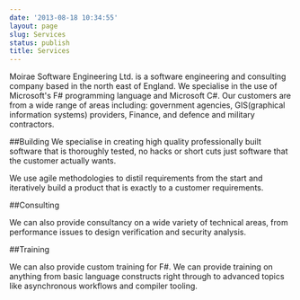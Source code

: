 ```yaml
---
date: '2013-08-18 10:34:55'
layout: page
slug: Services
status: publish
title: Services
---
```


Moirae Software Engineering Ltd. is a software engineering and consulting company based in the 
north east of England.  We specialise in the use of Microsoft's F# programming language 
and Microsoft C#.  Our customers are from a wide range of areas including: government agencies, 
GIS(graphical information systems) providers, Finance, and defence and military contractors.

##Building
We specialise in creating high quality professionally built software that is thoroughly tested, 
no hacks or short cuts just software that the customer actually wants.

We use agile methodologies to distil requirements from the start and iteratively build a product 
that is exactly to a customer requirements.

##Consulting

We can also provide consultancy on a wide variety of technical areas, from performance issues to 
design verification and security analysis. 

##Training

We can also provide custom training for F#.  We can provide training on anything from basic language
constructs right through to advanced topics like asynchronous workflows and compiler tooling.  

